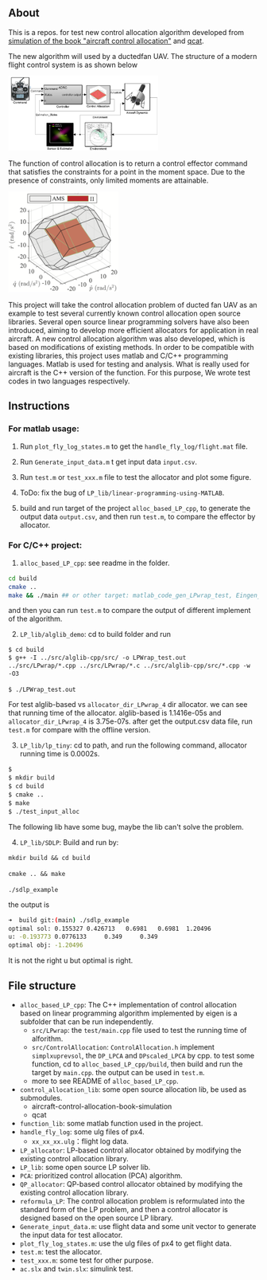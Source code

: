 ## About
This is a repos. for test new control allocation algorithm developed from [ simulation of the book "aircraft control allocation"](https://github.com/mengchaoheng/aircraft-control-allocation) and [qcat](https://github.com/mengchaoheng/qcat).

The new algorithm will used by a ductedfan UAV. The structure of a modern flight control system is as shown below

<img src="./system.png" width="60%" height="60%" />

The function of control allocation is to return a control effector command that satisfies the constraints for a point in the moment space. Due to the presence of constraints, only limited moments are attainable.

<img src="./Fig2.png" width="44%" />

This project will take the control allocation problem of ducted fan UAV as an example to test several currently known control allocation open source libraries. Several open source linear programming solvers have also been introduced, aiming to develop more efficient allocators for application in real aircraft. A new control allocation algorithm was also developed, which is based on modifications of existing methods. In order to be compatible with existing libraries, this project uses matlab and C/C++ programming languages. Matlab is used for testing and analysis. What is really used for aircraft is the C++ version of the function. For this purpose, We wrote test codes in two languages respectively.


## Instructions

### For matlab usage:
1. Run `plot_fly_log_states.m` to get the `handle_fly_log/flight.mat` file.

2. Run `Generate_input_data.m` t get input data `input.csv`.

3. Run `test.m` or `test_xxx.m` file to test the allocator and plot some figure.

4. ToDo: fix the bug of `LP_lib/linear-programming-using-MATLAB`.
5. build and run target of the project `alloc_based_LP_cpp`, to generate the output data `output.csv`, and then run `test.m`, to compare the effector by allocator. 

### For C/C++ project:
1. `alloc_based_LP_cpp`: see readme in the folder.

```sh
cd build
cmake ..
make && ./main ## or other target: matlab_code_gen_LPwrap_test, Eingen_based_simplex, alglib_based_minlp_basic.
```
and then you can run `test.m` to compare the output of different implement of the algorithm.

2. `LP_lib/alglib_demo`: cd to build folder and run 
```Console
$ cd build
$ g++ -I ../src/alglib-cpp/src/ -o LPWrap_test.out  ../src/LPwrap/*.cpp ../src/LPwrap/*.c ../src/alglib-cpp/src/*.cpp -w  -O3

$ ./LPWrap_test.out
```
For test alglib-based vs `allocator_dir_LPwrap_4` dir allocator. we can see that running time of the allocator. alglib-based is 1.1416e-05s and `allocator_dir_LPwrap_4` is 3.75e-07s. after get the output.csv data file, run `test.m` for compare with the offline version.

3. `LP_lib/lp_tiny`: cd to path, and run the following command, allocator running time is 0.0002s. 
```sh
$ 
$ mkdir build
$ cd build
$ cmake ..
$ make
$ ./test_input_alloc
```
The following lib have some bug, maybe the lib can't solve the problem. 

4. `LP_lib/SDLP`: Build and run by:
```Console
mkdir build && cd build

cmake .. && make

./sdlp_example 
```
the output is 
```sh
➜  build git:(main) ./sdlp_example 
optimal sol: 0.155327 0.426713   0.6981   0.6981  1.20496
u: -0.193773 0.0776133     0.349     0.349
optimal obj: -1.20496
```
It is not the right u but optimal is right.



## File structure 

- `alloc_based_LP_cpp`: The C++ implementation of control allocation based on linear programming algorithm implemented by eigen is a subfolder that can be run independently.
  - `src/LPwrap`: the `test/main.cpp` file used to test the running time of alforithm.
  - `src/ControlAllocation`: `ControlAllocation.h` implement `simplxuprevsol`, the `DP_LPCA` and `DPscaled_LPCA` by cpp. to test some function, cd to `alloc_based_LP_cpp/build`, then build and run the target by `main.cpp`. the output can be used in `test.m`.
  - more to see README of `alloc_based_LP_cpp`.
- `control_allocation_lib`: some open source allocation lib, be used as submodules.
  - aircraft-control-allocation-book-simulation
  - qcat
- `function_lib`: some matlab function used in the project.
- `handle_fly_log`: some ulg files of px4.
  - `xx_xx_xx.ulg`：flight log data.
- `LP_allocator`: LP-based control allocator obtained by modifying the existing control allocation library.
- `LP_lib`: some open source LP solver lib.
- `PCA`: prioritized control allocation (PCA) algorithm.
- `QP_allocator`: QP-based control allocator obtained by modifying the existing control allocation library.
- `reformula_LP`: The control allocation problem is reformulated into the standard form of the LP problem, and then a control allocator is designed based on the open source LP library.
- `Generate_input_data.m`: use flight data and some unit vector to generate the input data for test allocator. 
- `plot_fly_log_states.m`: use the ulg files of px4 to get flight data.
- `test.m`: test the allocator.
- `test_xxx.m`: some test for other purpose.
- `ac.slx` and `twin.slx`: simulink test.

